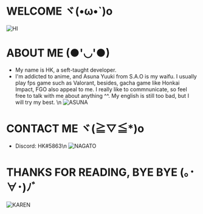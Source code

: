 # WELCOME ヾ(•ω•`)o
![HI](https://ineedanime.com/wp-content/uploads/2021/09/Yui-Hirasawa-k-on-hi-wave1.gif)
# ABOUT ME (●'◡'●)
- My name is HK, a seft-taught developer.
- I'm addicted to anime, and Asuna Yuuki from S.A.O is my waifu. I usually play fps game such as Valorant, besides, gacha game like Honkai Impact, FGO also appeal to me. I really like to commnunicate, so feel free to talk with me about anything ^^. My english is still too bad, but I will try my best. \n
![ASUNA](https://64.media.tumblr.com/81496abd023579976b91f2a8239b5d32/2145e602b976fdf1-66/s540x810/6d19af796595d9c5462faf77d7eaa5dad7189b12.gif)
# CONTACT ME ヾ(≧▽≦*)o
- Discord: HK#5863\n
![NAGATO](https://thumbs.gfycat.com/CalculatingShadowyIchthyosaurs-size_restricted.gif)
# THANKS FOR READING, BYE BYE (｡･∀･)ﾉﾞ
![KAREN](https://64.media.tumblr.com/1ffb4217c681329a84bdb662bd48dbb0/tumblr_o6av0nky1Z1twrse4o1_500.gif)
